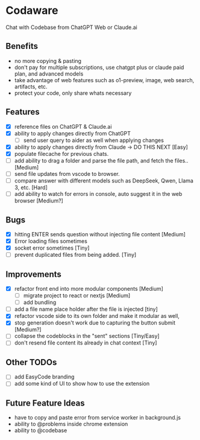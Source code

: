 # Codaware
Chat with Codebase from ChatGPT Web or Claude.ai

## Benefits
- no more copying & pasting
- don't pay for multiple subscriptions, use chatgpt plus or claude paid plan, and advanced models
- take advantage of web features such as o1-preview, image, web search, artifacts, etc.
- protect your code, only share whats necessary

## Features
- [x] reference files on ChatGPT & Claude.ai
- [x] ability to apply changes directly from ChatGPT 
    - [ ] send user query to aider as well when applying changes
- [x] ability to apply changes directly from Claude -> DO THIS NEXT [Easy]
- [x] populate filecache for previous chats.
- [ ] add ability to drag a folder and parse the file path, and fetch the files.. [Medium]
- [ ] send file updates from vscode to browser.
- [ ] compare answer with different models such as DeepSeek, Qwen, Llama 3, etc. [Hard]
- [ ] add ability to watch for errors in console, auto suggest it in the web browser [Medium?]

## Bugs
- [x] hitting ENTER sends question without injecting file content [Medium]
- [x] Error loading files sometimes
- [x] socket error sometimes [Tiny]
- [ ] prevent duplicated files from being added.  [Tiny]

## Improvements
- [x] refactor front end into more modular components [Medium]
  - [ ] migrate project to react or nextjs [Medium]
  - [ ] add bundling 
- [ ] add a file name place holder after the file is injected [tiny]
- [x] refactor vscode side to its own folder and make it modular as well, 
- [x] stop generation doesn't work due to capturing the button submit [Medium?]
- [ ] collapse the codeblocks in the "sent" sections [Tiny/Easy]
- [ ] don't resend file content its already in chat context [Tiny]

## Other TODOs
- [ ] add EasyCode branding
- [ ] add some kind of UI to show how to use the extension

## Future Feature Ideas
- have to copy and paste error from service worker in background.js
- ability to @problems inside chrome extension
- ability to @codebase 